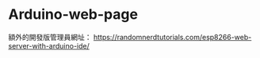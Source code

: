 # Arduino-web-page
額外的開發版管理員網址： https://randomnerdtutorials.com/esp8266-web-server-with-arduino-ide/
